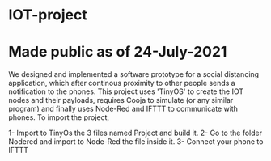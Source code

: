 # IOT-project
# Made public as of 24-July-2021
 We designed and implemented a software prototype for a social distancing application, which after continous proximity to other people sends a notification to the phones.
 This project uses 'TinyOS' to create the IOT nodes and their payloads, requires Cooja to simulate (or any similar program) and finally uses
 Node-Red and IFTTT to communicate with phones.
 To import the project, 
 
   1- Import to TinyOs the 3 files named Project and build it.
   2- Go to the folder Nodered and import to Node-Red the file inside it.
   3- Connect your phone to IFTTT

